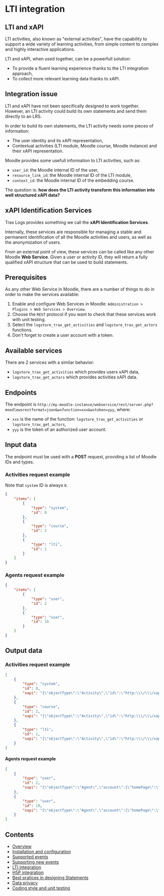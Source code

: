 # LTI integration


## LTI and xAPI

LTI activities, also known as "external activities", have the capability to support a wide variety of learning activities,
from simple content to complex and highly interactive applications.

LTI and xAPI, when used together, can be a powerfull solution:
- To provide a fluent learning experience thanks to the LTI integration approach,
- To collect more relevant learning data thanks to xAPI.


## Integration issue

LTI and xAPI have not been specifically designed to work together. However, an LTI activity could build its own statements and send them directly to an LRS.

In order to build its own statements, the LTI activity needs some pieces of information:

- The user identity and its xAPI representation,
- Contextual activities (LTI module, Moodle course, Moodle instance) and their xAPI representation.

Moodle provides some usefull information to LTI activities, such as:

- `user_id`: the Moodle internal ID of the user,
- `resource_link_id`: the Moodle internal ID of the LTI module,
- `context_id`: the Moodle internal ID of the embedding course.

The question is: **how does the LTI activity transform this information into well structured xAPI data?**


## xAPI Identification Services

Trax Logs provides something we call the **xAPI Identification Services**.

Internally, these services are responsible for managing a stable and permanent identification of all the Moodle activities and users, as well as the anonymization of users.

From an external point of view, these services can be called like any other Moodle **Web Service**. Given a user or activity ID, they will return a fully qualified xAPI structure that can be used to build statements.


## Prerequisites

As any other Web Service in Moodle, there are a number of things to do in order to make the services available:

1. Enable and configure Web Services in Moodle: `Administration > Plugins > Web Services > Overview`.
2. Choose the `REST` protocol if you want to check that these services work with unit testing.
3. Select the `logstore_trax_get_activities` and `logstore_trax_get_actors` functions.
4. Don't forget to create a user account with a token.


## Available services

There are 2 services with a similar behavior: 
- `logstore_trax_get_activities` which provides users xAPI data,
- `logstore_trax_get_actors` which provides activities xAPI data.


## Endpoints

The endpoint is `http://my-moodle-instance/webservice/rest/server.php?moodlewsrestformat=json&wsfunction=xxx&wstoken=yyy`, where:

- `xxx` is the name of the function: `logstore_trax_get_activities` or `logstore_trax_get_actors`,
- `yyy` is the token of an authorized user account.


## Input data

The endpoint must be used with a **POST** request, providing a list of Moodle IDs and types.

### Activities request example

Note that `system` ID is always `0`. 

```json
{
    "items": [
        {
            "type": "system",
            "id": 0
        },
        {
            "type": "course",
            "id": 2
        },
        {
            "type": "lti",
            "id": 1
        }
    ]
}
```

### Agents request example

```json
{
    "items": [
        {
            "type": "user",
            "id": 2
        },
        {
            "type": "user",
            "id": 10
        }
    ]
}
```


## Output data

### Activities request example

```json
[
    {
        "type": "system",
        "id": 0,
        "xapi": "{\"objectType\":\"Activity\",\"id\":\"http:\\\/\\\/xapi.moodle.test\\\/xapi\\\/activities\\\/system\",\"definition\":{\"type\":\"http:\\\/\\\/vocab.xapi.fr\\\/activities\\\/system\"}}"
    },
    {
        "type": "course",
        "id": 2,
        "xapi": "{\"objectType\":\"Activity\",\"id\":\"http:\\\/\\\/xapi.moodle.test\\\/xapi\\\/activities\\\/course\\\/8acfd7a3-2490-40c8-9b61-ec65d518f7da\",\"definition\":{\"type\":\"http:\\\/\\\/vocab.xapi.fr\\\/activities\\\/course\"}}"
    },
    {
        "type": "lti",
        "id": 1,
        "xapi": "{\"objectType\":\"Activity\",\"id\":\"http:\\\/\\\/xapi.moodle.test\\\/xapi\\\/activities\\\/lti\\\/e403e7ee-4cdd-4d25-b7d9-5de3569a1cc2\",\"definition\":{\"type\":\"http:\\\/\\\/vocab.xapi.fr\\\/activities\\\/external-activity\"}}"
    }
]
```

#### Agents request example

```json
[
    {
        "type": "user",
        "id": 2,
        "xapi": "{\"objectType\":\"Agent\",\"account\":{\"homePage\":\"http:\\\/\\\/xapi.moodle.test\",\"name\":\"23a5bb2e-80c5-464a-8472-632261df912d\"}}"
    },
    {
        "type": "user",
        "id": 10,
        "xapi": "{\"objectType\":\"Agent\",\"account\":{\"homePage\":\"http:\\\/\\\/xapi.moodle.test\",\"name\":\"564642e-80c5-464a-8472-632264564564\"}}"
    }
]
```


## Contents

* [Overview](../README.md)
* [Installation and configuration](install.md)
* [Supported events](events.md)
* [Supporting new events](extend.md)
* [LTI integration](lti.md)
* [H5P integration](h5p.md)
* [Best pratices in designing Statements](best-practices.md)
* [Data privacy](privacy.md)
* [Coding style and unit testing](test.md)
